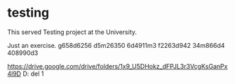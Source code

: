 # testing
This served Testing project at the University.

Just an exercise.
g658d6256 d5m26350 6d4911m3
f2263d942 34m866d4 408990d3

https://drive.google.com/drive/folders/1x9_U5DHokz_dFPJL3r3VcgKsGanPx4l9D
D: del 1
